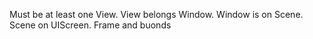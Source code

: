 Must be at least one View.
View belongs Window.
Window is on Scene.
Scene on UIScreen.
Frame and buonds